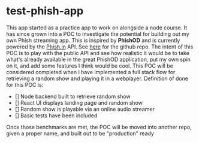 # test-phish-app

This app started as a practice app to work on alongside a node course. It has since grown into a POC to investigate the potential for building out my own Phish streaming app. This is inspired by **PhishOD** and is currently powered by the [Phish.in](https://phish.in/api-docs) API. See [here](https://github.com/jcraigk/phishin) for the github repo. The intent of this POC is to play with the public API and see how realistic it would be to take what's already available in the great PhishOD application, put my own spin on it, and add some features I think would be cool. This POC will be considered completed when I have implemented a full stack flow for retrieving a random show and playing it in a webplayer. Definition of done for this POC is:

- [] Node backend built to retrieve random show
- [] React UI displays landing page and random show
- [] Random show is playable via an online audio streamer
- [] Basic tests have been included

Once those benchmarks are met, the POC will be moved into another repo, given a proper name, and built out to be "production" ready
